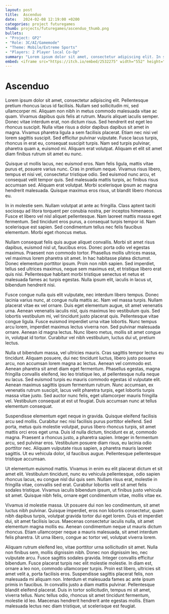 ```yaml
---
layout: post
title:  Ascenduo
date:   2024-02-08 12:19:00 +0200
categories: project futuregames
thumb: projects/futuregames/ascenduo_thumb.png
bullets:
- "Project: GP2"
- "Role: 3C/AI/Gamemode"
- "Theme: Mobile/Extreme Sports"
- "Players: 2 Player local Co-Op"
summary: "Lorem ipsum dolor sit amet, consectetur adipiscing elit. In sollicitudin felis ac eros fringilla, eget convallis mi posuere. Nulla ut ultricies tortor, vel faucibus quam."
embed: <iframe src="https://itch.io/embed/2532275" width="552" height="167" frameborder="0"><a href="https://futuregames.itch.io/ascenduo">AscenDuo by Futuregames, Team 05</a></iframe>
---
```

# Ascenduo

Lorem ipsum dolor sit amet, consectetur adipiscing elit. Pellentesque pretium rhoncus lacus id facilisis. Nullam sed sollicitudin mi, sed ullamcorper mi. Aliquam non nibh in metus commodo malesuada vitae ac quam. Vivamus dapibus quis felis at rutrum. Mauris aliquet iaculis semper. Donec vitae interdum erat, non dictum risus. Sed hendrerit est eget leo rhoncus suscipit. Nulla vitae risus a dolor dapibus dapibus sit amet in magna. Vivamus pharetra ligula a sem facilisis placerat. Etiam nec nisi vel lorem sagittis suscipit. Sed efficitur pulvinar vulputate. Fusce lacus turpis, rhoncus in erat eu, consequat suscipit turpis. Nam sed turpis pulvinar, pharetra quam a, euismod mi. Aliquam erat volutpat. Aliquam et elit sit amet diam finibus rutrum sit amet eu nunc.

Quisque ut mollis lacus, nec euismod eros. Nam felis ligula, mattis vitae purus et, posuere varius nunc. Cras in pretium neque. Vivamus risus libero, tempus et nisi vel, consectetur tristique odio. Sed euismod nunc arcu, et consequat velit tempor quis. Sed malesuada mattis turpis, ac finibus risus accumsan sed. Aliquam erat volutpat. Morbi scelerisque ipsum ac magna hendrerit malesuada. Quisque maximus eros risus, ut blandit libero rhoncus eu.

In in molestie sem. Nullam volutpat at ante ac fringilla. Class aptent taciti sociosqu ad litora torquent per conubia nostra, per inceptos himenaeos. Fusce et libero vel nisl aliquet pellentesque. Nam laoreet mattis massa eget fermentum. Sed tincidunt eros purus, a consequat turpis tempor id. Nam scelerisque est sapien. Sed condimentum tellus nec felis faucibus elementum. Morbi eget rhoncus metus.

Nullam consequat felis quis augue aliquet convallis. Morbi sit amet risus dapibus, euismod nisl ut, faucibus eros. Donec porta odio vel egestas maximus. Praesent non commodo tortor. Phasellus mollis ultrices massa, vel maximus lorem pharetra sit amet. In hac habitasse platea dictumst. Donec elementum porttitor ipsum. Proin non nibh sapien. Sed imperdiet, tellus sed ultrices maximus, neque sem maximus est, et tristique libero erat quis nisi. Pellentesque habitant morbi tristique senectus et netus et malesuada fames ac turpis egestas. Nulla ipsum elit, iaculis in lacus ut, bibendum hendrerit nisi.

Fusce congue nulla quis elit vulputate, nec interdum libero tempus. Donec lacinia varius nunc, at congue nulla mattis ac. Nam vel massa turpis. Nullam placerat vitae ex vel ornare. Duis eget elementum augue, sit amet venenatis urna. Aenean venenatis iaculis nisl, quis maximus leo vestibulum quis. Sed lobortis vestibulum mi, vel tincidunt justo placerat quis. Pellentesque vitae congue ligula. Fusce euismod imperdiet urna vitae lobortis. Nunc tempus arcu lorem, imperdiet maximus lectus viverra non. Sed pulvinar malesuada ornare. Aenean id magna lectus. Nunc libero metus, mollis sit amet congue in, volutpat id tortor. Curabitur vel nibh vestibulum, luctus dui ut, pretium lectus.

Nulla ut bibendum massa, vel ultricies mauris. Cras sagittis tempor lectus eu tincidunt. Aliquam posuere, dui nec tincidunt luctus, libero justo posuere arcu, non accumsan lorem magna ac lectus. Aenean vel commodo est. Aenean pharetra sit amet diam eget fermentum. Phasellus egestas, magna fringilla convallis eleifend, leo leo tristique leo, at pellentesque nulla neque eu lacus. Sed euismod turpis eu mauris commodo egestas id vulputate elit. Aenean maximus sagittis ipsum fermentum rutrum. Nunc accumsan, ex venenatis rutrum suscipit, lacus velit pharetra turpis, eget lobortis turpis massa vitae justo. Sed auctor nunc felis, eget ullamcorper mauris fringilla vel. Vestibulum consequat at est ut feugiat. Duis accumsan nunc at tellus elementum consequat.

Suspendisse elementum eget neque in gravida. Quisque eleifend facilisis arcu sed mollis. Curabitur nec nisi facilisis purus porttitor eleifend. Sed porta, metus quis molestie volutpat, purus libero rhoncus turpis, sit amet mattis orci eros eget urna. Duis id nulla dictum, tincidunt ex at, commodo magna. Praesent a rhoncus justo, a pharetra sapien. Integer in fermentum arcu, sed pulvinar eros. Vestibulum posuere diam risus, eu lacinia odio porttitor nec. Aliquam vulputate risus sapien, a pharetra mauris laoreet sagittis. Ut eu vehicula dolor, id faucibus augue. Pellentesque pellentesque tristique accumsan.

Ut elementum euismod mattis. Vivamus in enim eu elit placerat dictum et sit amet elit. Vestibulum tincidunt, nunc eu vehicula pellentesque, odio sapien rhoncus lacus, eu congue nisl dui quis sem. Nullam risus erat, molestie in fringilla vitae, convallis sed erat. Curabitur lobortis velit sit amet felis sodales tristique. Vivamus iaculis bibendum ipsum, ut finibus justo vehicula sit amet. Quisque nibh felis, ornare eget condimentum vitae, mollis vitae ex.

Vivamus id molestie massa. Ut posuere dui non leo condimentum, sit amet luctus nibh pulvinar. Quisque imperdiet, eros non lobortis consectetur, quam nibh dapibus turpis, volutpat gravida tortor dui eget lorem. Duis et imperdiet dui, sit amet facilisis lacus. Maecenas consectetur iaculis nulla, sit amet elementum magna mollis eu. Aenean condimentum neque ut mauris dictum rhoncus. Etiam ullamcorper neque a mauris malesuada, sit amet interdum felis pharetra. Ut urna libero, congue ac tortor vel, volutpat viverra lorem.

Aliquam rutrum eleifend leo, vitae porttitor urna sollicitudin sit amet. Nulla non finibus sem, mollis dignissim nibh. Donec non dignissim leo, nec vulputate arcu. Fusce sagittis sodales gravida. Integer convallis efficitur bibendum. Fusce placerat turpis nec elit molestie molestie. In diam est, ornare a leo non, commodo ullamcorper turpis. Proin est libero, ultricies sit amet velit a, porta facilisis eros. Suspendisse sagittis placerat felis, non malesuada mi aliquam non. Interdum et malesuada fames ac ante ipsum primis in faucibus. In convallis justo a diam mattis pulvinar. Pellentesque blandit eleifend placerat. Duis in tortor sollicitudin, tempus mi sit amet, viverra tellus. Nunc tellus odio, rhoncus sit amet tincidunt fermentum, molestie id leo. Maecenas hendrerit hendrerit ante egestas mollis. Etiam malesuada lectus nec diam tristique, ut scelerisque est feugiat. 
